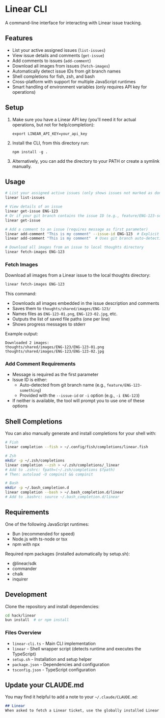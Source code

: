 # Linear CLI

A command-line interface for interacting with Linear issue tracking.

## Features

- List your active assigned issues (`list-issues`)
- View issue details and comments (`get-issue`)
- Add comments to issues (`add-comment`)
- Download all images from issues (`fetch-images`)
- Automatically detect issue IDs from git branch names
- Shell completions for fish, zsh, and bash
- Cross-platform with support for multiple JavaScript runtimes
- Smart handling of environment variables (only requires API key for operations)

## Setup

1. Make sure you have a Linear API key (you'll need it for actual operations, but not for help/completion):
   ```
   export LINEAR_API_KEY=your_api_key
   ```

2. Install the CLI, from this directory run:
   ```
   npm install -g .
   ```

3. Alternatively, you can add the directory to your PATH or create a symlink manually.

## Usage

```bash
# List your assigned active issues (only shows issues not marked as done/canceled)
linear list-issues

# View details of an issue
linear get-issue ENG-123
# Or if your git branch contains the issue ID (e.g., feature/ENG-123-something)
linear get-issue

# Add a comment to an issue (requires message as first parameter)
linear add-comment "This is my comment" --issue-id ENG-123  # Explicit ID
linear add-comment "This is my comment"  # Uses git branch auto-detection

# Download all images from an issue to local thoughts directory
linear fetch-images ENG-123
```

### Fetch Images

Download all images from a Linear issue to the local thoughts directory:

```bash
linear fetch-images ENG-123
```

This command:
- Downloads all images embedded in the issue description and comments
- Saves them to `thoughts/shared/images/ENG-123/`
- Names files as `ENG-123-01.png`, `ENG-123-02.jpg`, etc.
- Outputs the list of saved file paths (one per line)
- Shows progress messages to stderr

Example output:
```
Downloaded 2 images:
thoughts/shared/images/ENG-123/ENG-123-01.png
thoughts/shared/images/ENG-123/ENG-123-02.jpg
```

### Add Comment Requirements

- Message is required as the first parameter
- Issue ID is either:
  - Auto-detected from git branch name (e.g., `feature/ENG-123-something`)
  - Provided with the `--issue-id` or `-i` option (e.g., `-i ENG-123`) 
- If neither is available, the tool will prompt you to use one of these options

## Shell Completions

You can also manually generate and install completions for your shell with:

```bash
# Fish
linear completion --fish > ~/.config/fish/completions/linear.fish

# Zsh
mkdir -p ~/.zsh/completions
linear completion --zsh > ~/.zsh/completions/_linear
# Add to .zshrc: fpath=(~/.zsh/completions $fpath)
# Then: autoload -U compinit && compinit

# Bash
mkdir -p ~/.bash_completion.d
linear completion --bash > ~/.bash_completion.d/linear
# Add to .bashrc: source ~/.bash_completion.d/linear
```

## Requirements

One of the following JavaScript runtimes:
- Bun (recommended for speed)
- Node.js with ts-node or tsx
- npm with npx

Required npm packages (installed automatically by setup.sh):
- @linear/sdk
- commander
- chalk
- inquirer

## Development

Clone the repository and install dependencies:

```bash
cd hack/linear
bun install  # or npm install
```

### Files Overview

- `linear-cli.ts` - Main CLI implementation
- `linear` - Shell wrapper script (detects runtime and executes the TypeScript)
- `setup.sh` - Installation and setup helper
- `package.json` - Dependencies and configuration
- `tsconfig.json` - TypeScript configuration

## Update your CLAUDE.md

You may find it helpful to add a note to your `~/.claude/CLAUDE.md`:

```md
## Linear
When asked to fetch a Linear ticket, use the globally installed Linear CLI: `linear get-issue ENG-XXXX > thoughts/shared/tickets/eng-XXXX.md`
```
